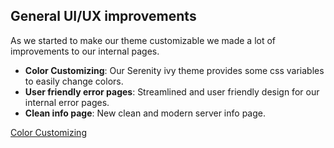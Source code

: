 ## General UI/UX improvements

As we started to make our theme customizable we made a lot of improvements to
our internal pages.

- __Color Customizing__: Our Serenity ivy theme provides some css variables to easily change colors.
- __User friendly error pages__: Streamlined and user friendly design for our internal error pages. 
- __Clean info page__: New clean and modern server info page.

<div class="short-links">
	<a href="${docBaseUrl}/designer-guide/user-interface/user-dialogs.html#color-customizing"
		target="_blank">
		<i class="fas fa-pen"></i> Color Customizing
	</a>
</div>
